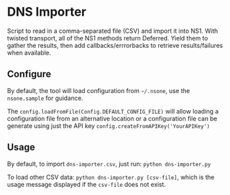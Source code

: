 # DNS Importer

Script to read in a comma-separated file (CSV) and import it into NS1. With twisted transport, all of the NS1 methods return Deferred.
Yield them to gather the results, then add callbacks/errrorbacks to retrieve results/failures when available.

## Configure

By default, the tool will load configuration from `~/.nsone`, use the `nsone.sample` for guidance.

The `config.loadFromFile(Config.DEFAULT_CONFIG_FILE)` will allow loading a configuration file from an alternative location or a configuration file can be generate using just the API key `config.createFromAPIKey('YourAPIKey')`

## Usage

By default, to import `dns-importer.csv`, just run: `python dns-importer.py`

To load other CSV data: `python dns-importer.py [csv-file]`, which is the usage message displayed if the `csv-file` does not exist.
